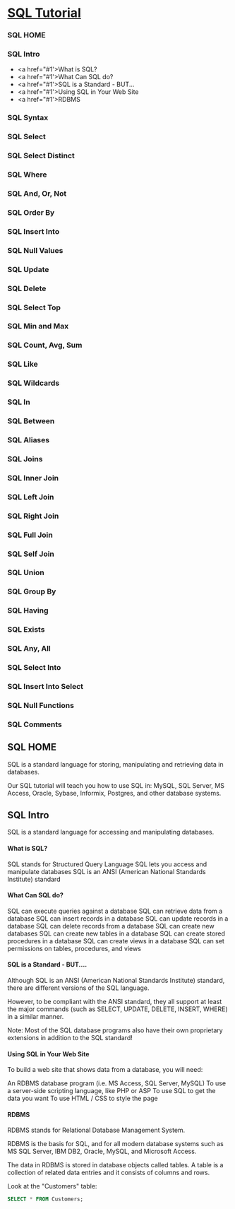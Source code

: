 
[SQL Tutorial](https://www.w3schools.com/sql/default.asp)
======

### SQL HOME

### SQL Intro
  * <a href="#1'>What is SQL?</a>
  * <a href="#1'>What Can SQL do?</a>
  * <a href="#1'>SQL is a Standard - BUT...</a>
  * <a href="#1'>Using SQL in Your Web Site</a>
  * <a href="#1'>RDBMS</a>
 
### SQL Syntax
### SQL Select
### SQL Select Distinct
### SQL Where
### SQL And, Or, Not
### SQL Order By
### SQL Insert Into
### SQL Null Values
### SQL Update
### SQL Delete
### SQL Select Top
### SQL Min and Max
### SQL Count, Avg, Sum
### SQL Like
### SQL Wildcards
### SQL In
### SQL Between
### SQL Aliases
### SQL Joins
### SQL Inner Join
### SQL Left Join
### SQL Right Join
### SQL Full Join
### SQL Self Join
### SQL Union
### SQL Group By
### SQL Having
### SQL Exists
### SQL Any, All
### SQL Select Into
### SQL Insert Into Select
### SQL Null Functions
### SQL Comments

SQL HOME
------

SQL is a standard language for storing, manipulating and retrieving data in databases.

Our SQL tutorial will teach you how to use SQL in: MySQL, SQL Server, MS Access, Oracle, Sybase, 
Informix, Postgres, and other database systems.

SQL Intro
------

SQL is a standard language for accessing and manipulating databases.

#### <h4 id='1'>What is SQL?</h4>

SQL stands for Structured Query Language
SQL lets you access and manipulate databases
SQL is an ANSI (American National Standards Institute) standard

#### <h4 id='2'>What Can SQL do?</h4>

SQL can execute queries against a database
SQL can retrieve data from a database
SQL can insert records in a database
SQL can update records in a database
SQL can delete records from a database
SQL can create new databases
SQL can create new tables in a database
SQL can create stored procedures in a database
SQL can create views in a database
SQL can set permissions on tables, procedures, and views

#### <h4 id='3'>SQL is a Standard - BUT....</h4>

Although SQL is an ANSI (American National Standards Institute) standard, there are different versions of the SQL language.

However, to be compliant with the ANSI standard, they all support at least the major commands 
(such as SELECT, UPDATE, DELETE, INSERT, WHERE) in a similar manner.

Note: Most of the SQL database programs also have their own proprietary extensions in addition to the SQL standard!

#### <h4 id='4'>Using SQL in Your Web Site</h4>

To build a web site that shows data from a database, you will need:

An RDBMS database program (i.e. MS Access, SQL Server, MySQL)
To use a server-side scripting language, like PHP or ASP
To use SQL to get the data you want
To use HTML / CSS to style the page

#### <h4 id='5'>RDBMS</h4>

RDBMS stands for Relational Database Management System.

RDBMS is the basis for SQL, and for all modern database systems such as MS SQL Server, IBM DB2, Oracle, MySQL, and Microsoft Access.

The data in RDBMS is stored in database objects called tables. A table is a collection of related data entries and it consists of columns and rows.

Look at the "Customers" table:

```SQL
SELECT * FROM Customers;
```

